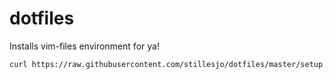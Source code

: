 dotfiles
========
Installs vim-files environment for ya!

```bash
curl https://raw.githubusercontent.com/stillesjo/dotfiles/master/setup.sh | sh
```
